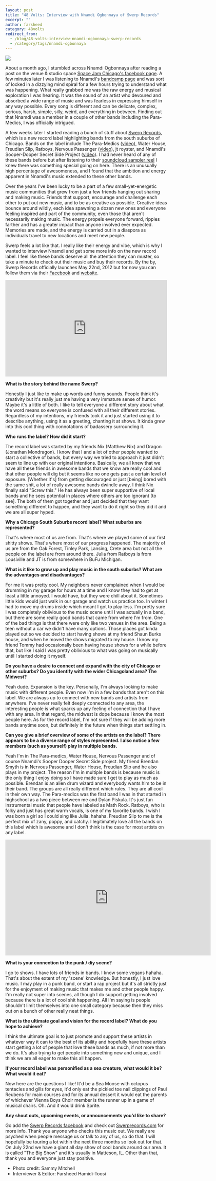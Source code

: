 ```yaml
---
layout: post
title: "48 Volts: Interview with Nnamdi Ogbonnaya of Swerp Records"
excerpt: ""
author: farsheed
category: 48volts
redirect_from:
  - /blog/48-volts-interview-nnamdi-ogbonnaya-swerp-records
  - /category/tags/nnamdi-ogbonnaya
---
```


![](files/Nnamdi_pic.jpg)

About a month ago, I stumbled across Nnamdi Ogbonnaya after reading a post on the venue & studio space [Space Jam Chicago's facebook page](https://www.facebook.com/spacejamchicago).  A few minutes later I was listening to Nnamdi's [bandcamp page](http://nnamdiogbonnaya.bandcamp.com) and was sort of locked in a dizzying mind spiral for a few hours trying to understand what was happening. What really grabbed me was the raw energy and musical exploration I was hearing. It was the sound of an artist who devoured and absorbed a wide range of music and was fearless in expressing himself in any way possible. Every song is different and can be delicate, complex, serious, harsh, simple, silly, weird, and everything in between. Finding out that Nnamdi was a member in a couple of other bands including the Para-Medics, I was officially intrigued.

A few weeks later I started reading a bunch of stuff about [Swerp Records](http://swerprecords.com), which is a new record label highlighting bands from the south suburbs of Chicago. Bands on the label include The Para-Medics ([video](http://www.youtube.com/watch?v=iAfKeHjkYSU&feature=player_embedded)), Water House, Freudian Slip, Ratboys, Nervous Passenger ([video](http://www.youtube.com/watch?v=hohHtZTwN2k&feature=player_embedded)), jt royster, and Nnamdi's Sooper-Dooper Secret Side Project ([video](http://www.youtube.com/watch?v=jkINOyS3uhU&feature=player_embedded)). I had never heard of any of these bands before but after listening to their [soundcloud sampler reel](http://soundcloud.com/swerprecords) I knew there was something special going on here. There is an unusually high percentage of awesomeness, and I found that the ambition and energy apparent in Nnamdi's music extended to these other bands.

Over the years I've been lucky to be a part of a few small-yet-energetic music communities that grew from just a few friends hanging out sharing and making music.  Friends that support, encourage and challenge each other to put out new music, and to be as creative as possible. Creative ideas bounce around wildly, each idea spawning a dozen new ones and everyone feeling inspired and part of the community, even those that aren't necessarily making music.  The energy propels everyone forward, ripples farther and has a greater impact than anyone involved ever expected. Memories are made, and the energy is carried out in a diaspora as individuals travel to new locations and meet new people.

Swerp feels a lot like that. I really like their energy and vibe, which is why I wanted to interview Nnamdi and get some more info on the new record label. I feel like these bands deserve all the attention they can muster, so take a minute to check out their music and buy their records. By the by, Swerp Records officially launches May 22nd, 2012 but for now you can follow them via their [Facebook](https://www.facebook.com/SwerpRecords) and [website](http://swerprecords.com).

<iframe width="100%" height="300" scrolling="no" frameborder="no" allow="autoplay" src="https://w.soundcloud.com/player/?url=https%3A//api.soundcloud.com/playlists/1803295&amp;color=%23ff5500&amp;auto_play=false&amp;hide_related=false&amp;show_comments=true&amp;show_user=true&amp;show_reposts=false&amp;show_teaser=true&amp;visual=true"></iframe>

**What is the story behind the name Swerp?**

Honestly I just like to make up words and funny sounds. People think it's creativity but it's really just me having a very immature sense of humor. Maybe it's a little of both. I like to tell everyone a different story about what the word means so everyone is confused with all their different stories. Regardless of my intentions, my friends took it and just started using it to describe anything, using it as a greeting, chanting it at shows. It kinda grew into this cool thing with connotations of badassery surrounding it.

**Who runs the label? How did it start?**

The record label was started by my friends Nix (Matthew Nix) and Dragon (Jonathan Mondragon). I know that I and a lot of other people wanted to start a collective of bands, but every way we tried to approach it just didn't seem to line up with our original intentions. Basically, we all knew that we have all these friends in awesome bands that we know are really cool and that other people will dig but it seems like no one gets past a certain level of exposure. [Whether it's] from getting discouraged or just [being] bored with the same shit, a lot of really awesome bands dwindle away. I think Nix finally said "Screw this." He has always been super supportive of local bands and he sees potential in places where others are too ignorant [to see]. The both of them got together and just decided that they want something different to happen, and they want to do it right so they did it and we are all super hyped.

**Why a Chicago South Suburbs record label? What suburbs are represented?**

That's where most of us are from. That's where we played some of our first shitty shows. That's where most of our progress happened. The majority of us are from the Oak Forest, Tinley Park, Lansing, Crete area but not all the people on the label are from around there. Julia from Ratboys is from Lousiville and JT is from somewhere in BuFu Michigan.

**What is it like to grow up and play music in the south suburbs? What are the advantages and disadvantages?**

For me it was pretty cool. My neighbors never complained when I would be drumming in my garage for hours at a time and I know they had to get at least a little annoyed. I would have, but they were chill about it. Sometimes little kids would just walk in our garage and watch us practice too. In winter I had to move my drums inside which meant I got to play less. I'm pretty sure I was completely oblivious to the music scene until I was actually in a band, but there are some really good bands that came from where I'm from. One of the bad things is that there were only like two venues in the area. Being a teen without a car we didn't have many options. Those places got kinda played out so we decided to start having shows at my friend Shaun Burks house, and when he moved the shows migrated to my house. I know my friend Tommy had occasionally been having house shows for a while before that, but like I said I was pretty oblivious to what was going on musically until I started doing it myself.

**Do you have a desire to connect and expand with the city of Chicago or other suburbs? Do you identify with the wider Chicagoland area? The Midwest?**

Yeah dude. Expansion is the key. Personally, I'm always looking to make music with different people. Even now I'm in a few bands that aren't on this label. We are always up to connect with new bands and artists from anywhere. I've never really felt deeply connected to any area, the interesting people is what sparks up any feeling of connection that I have with any area. In that regard, the midwest is dope because I know the most people here. As for the record label, I'm not sure if they will be adding more bands anytime soon, but definitely in the future when things start settling in.

**Can you give a brief overview of some of the artists on the label? There appears to be a diverse range of styles represented. I also notice a few members (such as yourself) play in multiple bands.**

Yeah I'm in The Para-medics, Water House, Nervous Passenger and of course Nnamdi's Sooper Dooper Secret Side project. My friend Brendan Smyth is in Nervous Passenger, Water House, Freudian Slip and he also plays in my project.  The reason I'm in multiple bands is because music is the only thing I enjoy doing so I have made sure I get to play as much as possible. Brendan is an alien drum wizard and everybody wants him to be in their band. The groups are all really different which rules. They are all cool in their own way. The Para-medics was the first band I was in that started in highschool as a two piece between me and Dylan Piskula. It's just fun instrumental music that people have labeled as Math Rock. Ratboys, who is folky and just has great warm vocals, is one of my favorite bands. I wish I was born a girl so I could sing like Julia. hahaha. Freudian Slip to me is the perfect mix of zany, poppy, and catchy.  I legitimately love all the bands on this label which is awesome and I don't think is the case for most artists on any label.

<iframe src="https://player.vimeo.com/video/39390114" width="640" height="360" frameborder="0" webkitallowfullscreen mozallowfullscreen allowfullscreen></iframe>

**What is your connection to the punk / diy scene?**

I go to shows. I have lots of friends in bands. I know some vegans hahaha. That's about the extent of my 'scene' knowledge. But honestly, I just love music. I may play in a punk band, or start a rap project but it's all strictly just for the enjoyment of making music that makes me and other people happy. I'm really not super into scenes, all though I do support getting involved because there is a lot of cool shit happening. All I'm saying is people shouldn't limit themselves into one small category because then they miss out on a bunch of other really neat things.

 
**What is the ultimate goal and vision for the record label? What do you hope to achieve?**

I think the ultimate goal is to just promote and support these artists in whatever way it can to the best of its ability and hopefully have these artists start getting a lot of people that love these bands as much, if not more than we do. It's also trying to get people into something new and unique, and I think we are all eager to make this all happen.


**If your record label was personified as a sea creature, what would it be? What would it eat?**

Now here are the questions I like! It'd be a Sea Moose with octopus tentacles and gills for eyes, it'd only eat the pickled toe nail clippings of Paul Reubens for main courses and for its annual dessert it would eat the parents of whichever Vienna Boys Choir member is the runner up in a game of musical chairs. Oh. And it would drink Sprite.


**Any shout outs, upcoming events, or announcements you'd like to share?**

Go add the [Swerp Records facebook](https://www.facebook.com/SwerpRecords) and check out [Swerprecords.com](http://www.swerprecords.com) for more info. Thank you anyone who checks this music out. We really are psyched when people message us or talk to any of us, so do that. I will hopefully be touring a lot within the next three months so look out for that. On July 22nd we have a giant all day show of cool bands around our area. It is called "The Big Show" and it's usually in Matteson, IL. Other than that, thank you and everyone just stay positive.

- Photo credit: Sammy Mitchell
- Interviewer & Editor: Farsheed Hamidi-Toosi
